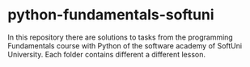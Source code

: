 # python-fundamentals-softuni
In this repository there are solutions to tasks from the programming Fundamentals course with Python of the software academy of SoftUni University. Each folder contains different a different lesson.
